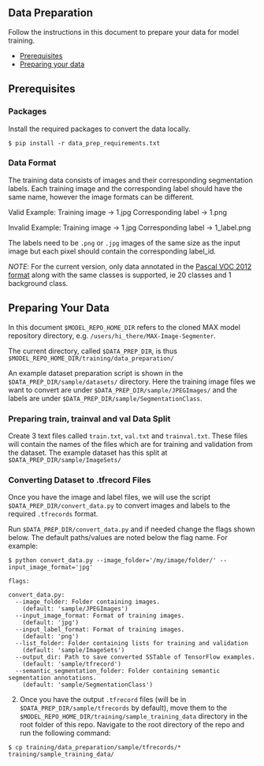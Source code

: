 ## Data Preparation

Follow the instructions in this document to prepare your data for model training.
- [Prerequisites](#prerequisites)
- [Preparing your data](#preparing-your-data)

## Prerequisites

### Packages

Install the required packages to convert the data locally. 

```shell
$ pip install -r data_prep_requirements.txt
```

### Data Format

The training data consists of images and their corresponding segmentation labels. Each training image and the corresponding label should have the same name, however the image formats can be different. 

Valid Example:
Training image -> 1.jpg
Corresponding label -> 1.png

Invalid Example:
Training image -> 1.jpg
Corresponding label -> 1_label.png

The labels need to be `.png` or `.jpg` images of the same size as the input image but each pixel should contain the corresponding label_id. 

*NOTE*: For the current version, only data annotated in the [Pascal VOC 2012 format](http://host.robots.ox.ac.uk/pascal/VOC/voc2012/devkit_doc.pdf) along with the same classes is supported, ie 20 classes and 1 background class. 

## Preparing Your Data

In this document `$MODEL_REPO_HOME_DIR` refers to the cloned MAX model repository directory, e.g.
`/users/hi_there/MAX-Image-Segmenter`. 

The current directory, called `$DATA_PREP_DIR`, is thus `$MODEL_REPO_HOME_DIR/training/data_preparation/`

An example dataset preparation script is shown in the `$DATA_PREP_DIR/sample/datasets/` directory. Here the training image files we want to convert are under `$DATA_PREP_DIR/sample/JPEGImages/` and the labels are under `$DATA_PREP_DIR/sample/SegmentationClass`.

### Preparing train, trainval and val Data Split
Create 3 text files called `train.txt`, `val.txt` and `trainval.txt`. These files will contain the names of the files which are for training and validation from the dataset. The example dataset has this split at `$DATA_PREP_DIR/sample/ImageSets/`

### Converting Dataset to .tfrecord Files
Once you have the image and label files, we will use the script `$DATA_PREP_DIR/convert_data.py` to convert images and labels to the required `.tfrecords` format.

Run `$DATA_PREP_DIR/convert_data.py` and if needed change the flags shown below. The default paths/values are noted below the flag name.
For example:
```shell
$ python convert_data.py --image_folder='/my/image/folder/' --input_image_format='jpg'
```

```shell
flags:

convert_data.py:
  --image_folder: Folder containing images.
    (default: 'sample/JPEGImages')
  --input_image_format: Format of training images.
    (default: 'jpg')
  --input_label_format: Format of training images.
    (default: 'png')
  --list_folder: Folder containing lists for training and validation
    (default: 'sample/ImageSets')
  --output_dir: Path to save converted SSTable of TensorFlow examples.
    (default: 'sample/tfrecord')
  --semantic_segmentation_folder: Folder containing semantic segmentation annotations.
    (default: 'sample/SegmentationClass')
```


2. Once you have the output `.tfrecord` files (will be in `$DATA_PREP_DIR/sample/tfrecords` by default), move them to the `$MODEL_REPO_HOME_DIR/training/sample_training_data` directory in the root folder of this repo. Navigate to the root directory of the repo and run the following command:
```shell
$ cp training/data_preparation/sample/tfrecords/* training/sample_training_data/
```
